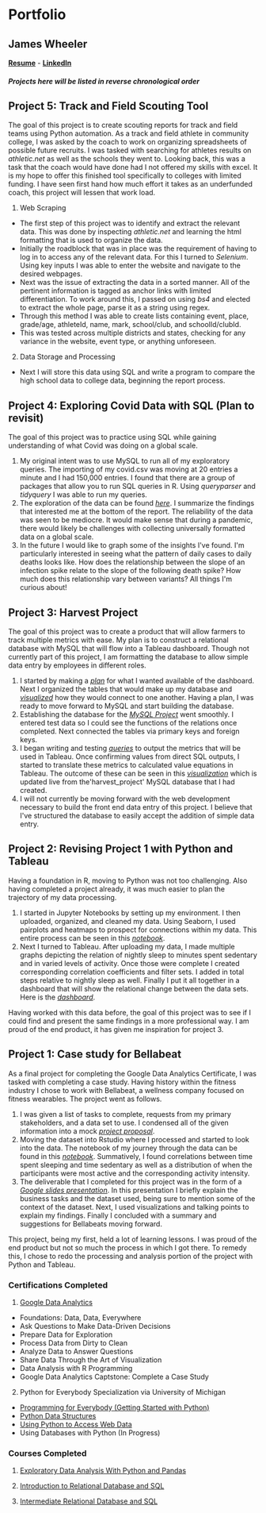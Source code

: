 # Portfolio
## James Wheeler 
**[Resume](https://docs.google.com/document/d/1KZVGh-1VK24UmyeQ2OWw1RhE-p72onsg2fxrD2kxV9k/edit?usp=sharing)** - 
**[LinkedIn](https://www.linkedin.com/in/james-wheeler-85115b215/)**

##### Projects here will be listed in reverse chronological order

## Project 5: Track and Field Scouting Tool
The goal of this project is to create scouting reports for track and field teams using Python automation. As a track and field athlete in community college, I was asked by the coach to work on organizing spreadsheets of possible future recruits. I was tasked with searching for athletes results on *athletic.net* as well as the schools they went to. Looking back, this was a task that the coach would have done had I not offered my skills with excel. It is my hope to offer this finished tool specifically to colleges with limited funding. I have seen first hand how much effort it takes as an underfunded coach, this project will lessen that work load.

1. Web Scraping
* The first step of this project was to identify and extract the relevant data. This was done by inspecting *athletic.net* and learning the html formatting that is used to organize the data. 
* Initially the roadblock that was in place was the requirement of having to log in to access any of the relevant data. For this I turned to *Selenium*. Using key inputs I was able to enter the website and navigate to the desired webpages.
* Next was the issue of extracting the data in a sorted manner. All of the pertinent information is tagged as anchor links with limited differentiation. To work around this, I passed on using *bs4* and elected to extract the whole page, parse it as a string using regex.
* Through this method I was able to create lists containing event, place, grade/age, athleteId, name, mark, school/club, and schoolId/clubId.
* This was tested across multiple districts and states, checking for any variance in the website, event type, or anything unforeseen.

2. Data Storage and Processing
* Next I will store this data using SQL and write a program to compare the high school data to college data, beginning the report process.

## Project 4: Exploring Covid Data with SQL (Plan to revisit)
The goal of this project was to practice using SQL while gaining understanding of what Covid was doing on a global scale. 

1. My original intent was to use MySQL to run all of my exploratory queries. The importing of my covid.csv was moving at 20 entries a minute and I had 150,000 entries. I found that there are a group of packages that allow you to run SQL queries in R. Using _queryparser_ and _tidyquery_ I was able to run my queries.
2. The exploration of the data can be found *[here](https://github.com/JamesWheeler4/James_Portfolio/blob/main/covid_project_final_20220113.pdf)*. I summarize the findings that interested me at the bottom of the report. The reliability of the data was seen to be mediocre. It would make sense that during a pandemic, there would likely be challenges with collecting universally formatted data on a global scale.
3. In the future I would like to graph some of the insights I've found. I'm particularly interested in seeing what the pattern of daily cases to daily deaths looks like. How does the relationship between the slope of an infection spike relate to the slope of the following death spike? How much does this relationship vary between variants? All things I'm curious about!

## Project 3: Harvest Project
The goal of this project was to create a product that will allow farmers to track multiple metrics with ease. My plan is to construct a relational database with MySQL that will flow into a Tableau dashboard. Though not currently part of this project, I am formatting the database to allow simple data entry by employees in different roles. 

1. I started by making a *[plan](https://docs.google.com/document/d/1YyngyRyTgFPxvGVLCq6RIbK8hzeYZ-8hVMB1OoWBJCQ/edit?usp=sharing)* for what I wanted available of the dashboard.  Next I organized the tables that would make up my database and *[visualized](https://docs.google.com/spreadsheets/d/1PRz3RgTxUNtSMZVTSvkq5MRsYyyzI8XInMlv0Mt_sxc/edit?usp=sharing)* how they would connect to one another. Having a plan, I was ready to move forward to MySQL and start building the database.
2. Establishing the database for the *[MySQL Project](harvest_project_mysql.md)* went smoothly. I entered test data so I could see the functions of the relations once completed. Next connected the tables via primary keys and foreign keys.
3. I began writing and testing *[queries](https://docs.google.com/document/d/1dWfXSUgsX9NtvqmmeN4tWFAJD69o_n2yAJJpXa8sw44/edit?usp=sharing)* to output the metrics that will be used in Tableau. Once confirming values from direct SQL outputs, I started to translate these metrics to calculated value equations in Tableau. The outcome of these can be seen in this *[visualization](https://github.com/JamesWheeler4/James_Portfolio/blob/main/Images/Harvest_dashboard_2021.PNG)* which is updated live from the'harvest_project' MySQL database that I had created.
4. I will not currently be moving forward with the web development necessary to build the front end data entry of this project. I believe that I've structured the database to easily accept the addition of simple data entry. 

## Project 2: Revising Project 1 with Python and Tableau
Having a foundation in R, moving to Python was not too challenging. Also having completed a project already, it was much easier to plan the trajectory of my data processing.

1. I started in Jupyter Notebooks by setting up my environment. I then uploaded, organized, and cleaned my data. Using Seaborn, I used pairplots and heatmaps to prospect for connections within my data. This entire process can be seen in this *[notebook](https://www.kaggle.com/jameswheelerda/bellabeatv2-083021)*.
2. Next I turned to Tableau. After uploading my data, I made multiple graphs depicting the relation of nightly sleep to minutes spent sedentary and in varied levels of activity. Once those were complete I created corresponding correlation coefficients and filter sets. I added in total steps relative to nightly sleep as well. Finally I put it all together in a dashboard that will show the relational change between the data sets. Here is the *[dashboard](https://public.tableau.com/app/profile/james.wheeler2559/viz/Bellabeat083021/EffectsofSleeponDailyMovement_1)*.

Having worked with this data before, the goal of this project was to see if I could find and present the same findings in a more professional way. I am proud of the end product, it has given me inspiration for project 3.

## Project 1: Case study for Bellabeat
As a final project for completing the Google Data Analytics Certificate, I was tasked with completing a case study. Having history within the fitness industry I chose to work with Bellabeat, a wellness company focused on fitness wearables. The project went as follows.

1. I was given a list of tasks to complete, requests from my primary stakeholders, and a data set to use. I condensed all of the given information into a mock *[project proposal](https://docs.google.com/document/d/1ToHGRn7pGlIVNgqHWGRJtbXiU3p2nxm36pNbNm4VwLQ/edit?usp=sharing)*.
2. Moving the dataset into Rstudio where I processed and started to look into the data. The notebook of my journey through the data can be found in this *[notebook](https://www.kaggle.com/jameswheelerda/bellabeat-capstone-080321)*. Summatively, I found correlations between time spent sleeping and time sedentary as well as a distribution of when the participants were most active and the corresponding activity intensity.
3. The deliverable that I completed for this project was in the form of a *[Google slides presentation](https://docs.google.com/presentation/d/17OLot-w2_zf2OD6mtz9Lg54_LiBtoin-LBGneXZw2ck/edit?usp=sharinghttps://docs.google.com/presentation/d/17OLot-w2_zf2OD6mtz9Lg54_LiBtoin-LBGneXZw2ck/edit?usp=sharing)*. In this presentation I briefly explain the business tasks and the dataset used, being sure to mention some of the context of the dataset. Next, I used visualizations and talking points to explain my findings. Finally I concluded with a summary and suggestions for Bellabeats moving forward.

This project, being my first, held a lot of learning lessons. I was proud of the end product but not so much the process in which I got there. To remedy this, I chose to redo the processing and analysis portion of the project with Python and Tableau.



### Certifications Completed
1. [Google Data Analytics](https://coursera.org/share/2ab12b15d95d4fe4b8a58abb081c97d8)
* Foundations: Data, Data, Everywhere
* Ask Questions to Make Data-Driven Decisions
* Prepare Data for Exploration
* Process Data from Dirty to Clean
* Analyze Data to Answer Questions
* Share Data Through the Art of Visualization
* Data Analysis with R Programming
* Google Data Analytics Captstone: Complete a Case Study

2. Python for Everybody Specialization via University of Michigan
* [Programming for Everybody (Getting Started with Python)](https://coursera.org/share/69ad88d8c472cff0430d9da8401a2cf7)
* [Python Data Structures](https://coursera.org/share/9107466a97373be0895126fc96c63ed4)
* [Using Python to Access Web Data](https://coursera.org/share/e9e2b286bfd8906ef01e23955fba0d88)
* Using Databases with Python (In Progress)

### Courses Completed

1. [Exploratory Data Analysis With Python and Pandas](https://coursera.org/share/6ea3066fddf24857dfb9311d40dcaa64)

2. [Introduction to Relational Database and SQL](https://coursera.org/share/7afa2e3edff48e22a268adb858b1c918)

3. [Intermediate Relational Database and SQL](https://coursera.org/share/bd63629d0f008caf04f7c020c543e31b)
